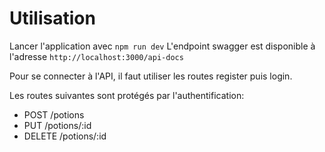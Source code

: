 # Utilisation
Lancer l'application avec `npm run dev`
L'endpoint swagger est disponible à l'adresse `http://localhost:3000/api-docs`

Pour se connecter à l'API, il faut utiliser les routes register puis login.

Les routes suivantes sont protégés par l'authentification:
- POST /potions
- PUT /potions/:id
- DELETE /potions/:id
